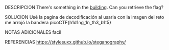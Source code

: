 DESCRIPCION
There's something in the [building](https://jupiter.challenges.picoctf.org/static/011955b303f293d60c8116e6a4c5c84f/buildings.png). Can you retrieve the flag?

SOLUCION
Usé la pagina de decodificación al usarla con la imagen del reto me arrojó la bandera
picoCTF{h1d1ng_1n_th3_b1t5}

NOTAS ADICIONALES
facil

REFERENCIAS
https://stylesuxx.github.io/steganography/ 